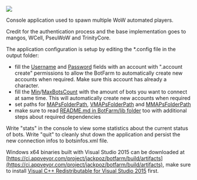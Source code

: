 [<image src="https://ci.appveyor.com/api/projects/status/7tdp1nrwatndex5r/branch/master?svg=true">](https://ci.appveyor.com/project/jackpoz/botfarm)

Console application used to spawn multiple WoW automated players.

Credit for the authentication process and the base implementation goes to mangos, WCell, PseuWoW and TrinityCore.

The application configuration is setup by editing the *.config file in the output folder:
- fill the [Username](BotFarm/App.config#L17) and [Password](BotFarm/App.config#L20) fields with an account with ".account create" permissions to allow the BotFarm to automatically create new accounts when required. Make sure this account has already a character.
- fill the [Min](BotFarm/App.config#L35)/[MaxBotsCount](BotFarm/App.config#L32) with the amount of bots you want to connect at same time. This will automatically create new accounts when required
- set paths for [MAPsFolderPath](BotFarm/App.config#L57), [VMAPsFolderPath](BotFarm/App.config#L54) and [MMAPsFolderPath](BotFarm/App.config#L51)
- make sure to read [README.md in BotFarm/lib folder](BotFarm/lib/README.md) too with additional steps about required dependencies

Write "stats" in the console to view some statistics about the current status of bots.
Write "quit" to cleanly shut down the application and persist the new connection infos to botsinfos.xml file.

Windows x64 binaries built with Visual Studio 2015 can be downloaded at [https://ci.appveyor.com/project/jackpoz/botfarm/build/artifacts](https://ci.appveyor.com/project/jackpoz/botfarm/build/artifacts), make sure to install [Visual C++ Redistributable for Visual Studio 2015](https://www.microsoft.com/en-US/download/details.aspx?id=48145) first.
